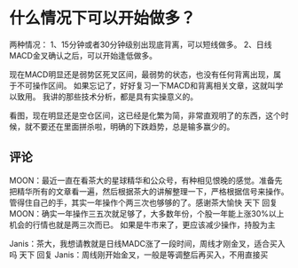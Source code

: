 # 什么情况下可以开始做多？

两种情况：
1、15分钟或者30分钟级别出现底背离，可以短线做多。
2、日线MACD金叉确认之后，可以开始逢低做多。

现在MACD明显还是弱势区死叉区间，最弱势的状态，也没有任何背离出现，属于不可操作区间。
如果忘记了，好好复习一下MACD和背离相关文章，这就叫学以致用。
我讲的那些技术分析，都是具有实操意义的。

看图，现在明显还是空仓区间，这已经是化繁为简，非常直观明了的东西，这个时候，就不要还在里面拼杀啦，明确的下跌趋势，总是输多赢少的。

## 评论
MOON：最近一直在看茶大的星球精华和公众号，有种相见恨晚的感觉。准备先把精华所有的文章看一遍，然后根据茶大的讲解整理一下，严格根据信号来操作。管得住自己的手，其实一年操作个两三次也够够的了。感谢茶大愉快
天下 回复 MOON：确实一年操作三五次就足够了，大多数年份，个股一年能上涨30%以上机会的行情也就是两三次而已。
如果是牛市来了，更应该减少操作，持股为主

Janis：茶大，我想请教就是日线MADC涨了一段时间，周线才刚金叉，适合买入吗
天下 回复 Janis：周线刚开始金叉，一般是等调整后再买入，不用直接买

